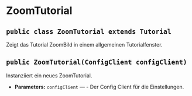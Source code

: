 # ZoomTutorial


## `public class ZoomTutorial extends Tutorial`

Zeigt das Tutorial ZoomBild in einem allgemeinen Tutorialfenster.

## `public ZoomTutorial(ConfigClient configClient)`

Instanziiert ein neues ZoomTutorial.

 * **Parameters:** `configClient` — - Der Config Client für die Einstellungen.
